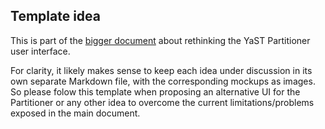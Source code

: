 ## Template idea

This is part of the [bigger document](../../partitioner_ui.md) about rethinking the YaST Partitioner
user interface.

For clarity, it likely makes sense to keep each idea under discussion in its own separate Markdown
file, with the corresponding mockups as images. So please folow this template when proposing an
alternative UI for the Partitioner or any other idea to overcome the current limitations/problems
exposed in the main document.
